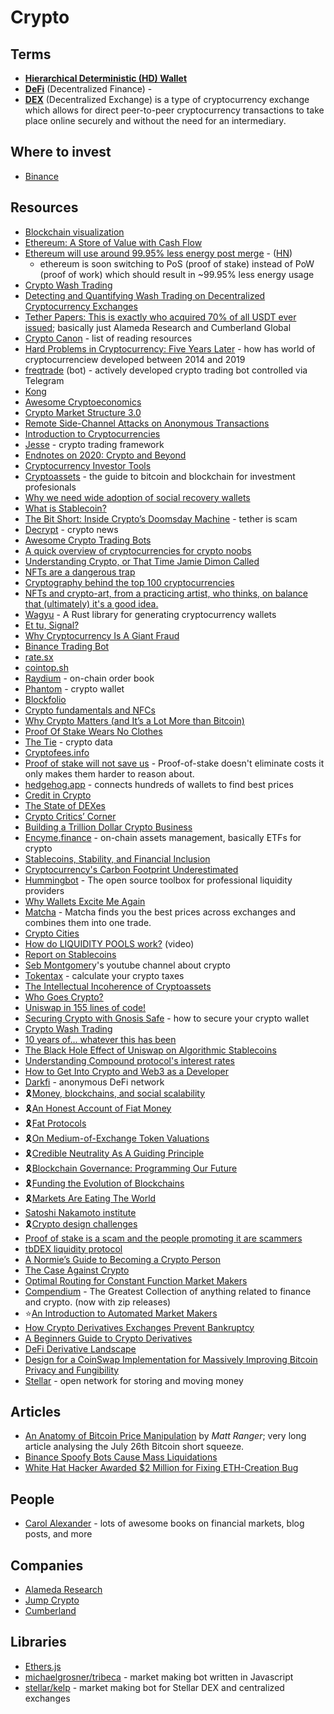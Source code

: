 # Crypto

## Terms

- [**Hierarchical Deterministic (HD) Wallet**](https://www.investopedia.com/terms/h/hd-wallet-hierarchical-deterministic-wallet.asp)
- [**DeFi**](https://en.wikipedia.org/wiki/Decentralized_finance) (Decentralized Finance)  - 
- [**DEX**](https://en.wikipedia.org/wiki/Decentralized_exchange) (Decentralized Exchange) is a type of cryptocurrency exchange which allows for direct peer-to-peer cryptocurrency transactions to take place online securely and without the need for an intermediary.

## Where to invest

- [Binance](https://www.binance.com/en)

## Resources

- [Blockchain visualization](https://symphony.iohk.io/en/)
- [Ethereum: A Store of Value with Cash Flow](https://ethereumcashflow.com/)
- [Ethereum will use around 99.95% less energy post merge](https://blog.ethereum.org/2021/05/18/country-power-no-more/) - ([HN](https://news.ycombinator.com/item?id=27194586))
  - ethereum is soon switching to PoS (proof of stake) instead of PoW (proof of work) which should result in ~99.95% less energy usage
- [Crypto Wash Trading](https://arxiv.org/abs/2108.10984)
- [Detecting and Quantifying Wash Trading on Decentralized Cryptocurrency Exchanges](https://arxiv.org/abs/2102.07001)
- [Tether Papers: This is exactly who acquired 70% of all USDT ever issued](https://protos.com/tether-papers-crypto-stablecoin-usdt-investigation-analysis/);
  basically just Alameda Research and Cumberland Global
- [Crypto Canon](https://a16z.com/2018/02/10/crypto-readings-resources/) - list of reading resources
- [Hard Problems in Cryptocurrency: Five Years Later](https://vitalik.ca/general/2019/11/22/progress.html) - how has world of cryptocurrenciew developed between 2014 and 2019
- [freqtrade](https://github.com/freqtrade/freqtrade) (bot) - actively developed crypto trading bot controlled via Telegram
- [Kong](https://kong.cash/)
- [Awesome Cryptoeconomics](https://github.com/L4ventures/awesome-cryptoeconomics)
- [Crypto Market Structure 3.0](https://arjun.af/crypto-market-structure)
- [Remote Side-Channel Attacks on Anonymous Transactions](https://crypto.stanford.edu/timings/)
- [Introduction to Cryptocurrencies](https://etherplan.com/2020/11/16/introduction-to-cryptocurrencies/13648/)
- [Jesse](https://github.com/jesse-ai/jesse) - crypto trading framework
- [Endnotes on 2020: Crypto and Beyond](https://vitalik.ca/general/2020/12/28/endnotes.html)
- [Cryptocurrency Investor Tools](https://github.com/f13end/Crypto-Investor-Tools)
- [Cryptoassets](https://www.cfainstitute.org/-/media/documents/article/rf-brief/rfbr-cryptoassets.ashx) - the guide to bitcoin and blockchain for investment profesionals
- [Why we need wide adoption of social recovery wallets](https://vitalik.ca/general/2021/01/11/recovery.html)
- [What is Stablecoin?](https://medium.com/fleta-first-chain/what-is-stablecoin-a557e38da74)
- [The Bit Short: Inside Crypto’s Doomsday Machine](https://crypto-anonymous-2021.medium.com/the-bit-short-inside-cryptos-doomsday-machine-f8dcf78a64d3) - tether is scam
- [Decrypt](https://decrypt.co/) - crypto news
- [Awesome Crypto Trading Bots](https://github.com/botcrypto-io/awesome-crypto-trading-bots)
- [A quick overview of cryptocurrencies for crypto noobs](https://noobmaker.substack.com/p/a-quick-overview-of-cryptocurrencies)
- [Understanding Crypto, or That Time Jamie Dimon Called](https://adam.mirror.xyz/Q-HIDLBN0lRy1ezLFI-Qj5JhLzHWRUgXF4cqwieQWXQ)
- [NFTs are a dangerous trap](https://seths.blog/2021/03/nfts-are-a-dangerous-trap/)
- [Cryptography behind the top 100 cryptocurrencies](http://ethanfast.com/top-crypto.html)
- [NFTs and crypto-art, from a practicing artist, who thinks, on balance that (ultimately) it's a good idea.](https://revdancatt.com/2021/03/23/nfts-crypto-art-what-is-is-from-an-artists-view)
- [Wagyu](https://github.com/AleoHQ/wagyu) - A Rust library for generating cryptocurrency wallets
- [Et tu, Signal?](https://www.stephendiehl.com/blog/signal.html)
- [Why Cryptocurrency Is A Giant Fraud](https://www.currentaffairs.org/2021/04/why-cryptocurrency-is-a-giant-fraud)
- [Binance Trading Bot](https://github.com/chrisleekr/binance-trading-bot)
- [rate.sx](http://rate.sx/)
- [cointop.sh](https://cointop.sh/)
- [Raydium](https://raydium.io/) - on-chain order book
- [Phantom](https://phantom.app/) - crypto wallet
- [Blockfolio](https://blockfolio.com/)
- [Crypto fundamentals and NFCs](https://docs.google.com/presentation/d/1sUpk0gbvRQelH0MUIOqjNeGe8nwRH4mhrhDHmI6qh4M/edit#slide=id.g442eb61d9d_0_0)
- [Why Crypto Matters (and It’s a Lot More than Bitcoin)](https://raohacker.com/why-crypto-matters-and-its-a-lot-more-than-bitcoin/)
- [Proof Of Stake Wears No Clothes](https://github.com/stickfigure/blog/wiki/Proof-Of-Stake-Wears-No-Clothes)
- [The Tie](https://www.thetie.io/) - crypto data
- [Cryptofees.info](https://cryptofees.info/)
- [Proof of stake will not save us](https://www.somethinginteresting.news/p/proof-of-stake-will-not-save-us) - Proof-of-stake doesn't eliminate costs it only makes them harder to reason about.
- [hedgehog.app](https://hedgehog.app/) - connects hundreds of wallets to find best prices
- [Credit in Crypto](https://jonkol.xyz/credit-in-crypto/)
- [The State of DEXes](https://adlrocha.substack.com/p/adlrocha-the-state-of-dexes)
- [Crypto Critics’ Corner](https://cryptocriticscorner.com/)
- [Building a Trillion Dollar Crypto Business](https://myprasanna.blogspot.com/2021/07/building-trillion-dollar-crypto-business.html)
- [Encyme.finance](https://enzyme.finance/) - on-chain assets management, basically ETFs for crypto
- [Stablecoins, Stability, and Financial Inclusion](https://future.a16z.com/stablecoins-stability-and-financial-inclusion/)
- [Cryptocurrency's Carbon Footprint Underestimated](https://blog.dshr.org/2021/10/cryptocurrencys-carbon-footprint.html)
- [Hummingbot](https://hummingbot.io/en/) - The open source toolbox for professional liquidity providers
- [Why Wallets Excite Me Again](https://ricburton.mirror.xyz/2FFEmghrC3_-jhQSRSIGr8s1LOmaJTEsdYFoxj4xKpQ)
- [Matcha](https://matcha.xyz/) - Matcha finds you the best prices across exchanges and combines them into one trade.
- [Crypto Cities](https://vitalik.ca/general/2021/10/31/cities.html)
- [How do LIQUIDITY POOLS work?](https://www.youtube.com/watch?v=cizLhxSKrAc&t=32s) (video)
- [Report on Stablecoins](https://home.treasury.gov/system/files/136/StableCoinReport_Nov1_508.pdf)
- [Seb Montgomer](https://www.youtube.com/c/SebMontgomery/playlists)y's youtube channel about crypto
- [Tokentax](https://tokentax.co/) - calculate your crypto taxes
- [The Intellectual Incoherence of Cryptoassets](https://www.stephendiehl.com/blog/crypto-absurd.html)
- [Who Goes Crypto?](https://www.motherjones.com/politics/2021/11/who-goes-crypto-eth-bitcoin-etc-financialization-gamestop-class-wealth/)
- [Uniswap in 155 lines of code!](https://www.reddit.com/r/CryptoTechnology/comments/qsuw6n/uniswap_in_155_lines_of_code/)
- [Securing Crypto with Gnosis Safe](https://medium.com/@mrkmcknz/securing-crypto-with-gnosis-safe-fd292eb99636) - how to secure your crypto wallet
- [Crypto Wash Trading](https://arxiv.org/abs/2108.10984)
- [10 years of... whatever this has been](https://apenwarr.ca/log/20211117)
- [The Black Hole Effect of Uniswap on Algorithmic Stablecoins](https://ian.pw/posts/2021-01-17-black-hole-effect-of-uniswap-on-stablecoins)
- [Understanding Compound protocol's interest rates](https://ian.pw/posts/2020-12-20-understanding-compound-protocols-interest-rates)
- [How to Get Into Crypto and Web3 as a Developer](https://dev.to/dabit3/how-to-get-into-ethereum-crypto-web3-as-a-developer-9l6)
- [Darkfi](https://dark.fi/) - anonymous DeFi network
- 🎗️[Money, blockchains, and social scalability](https://unenumerated.blogspot.com/2017/02/money-blockchains-and-social-scalability.html?m=1)
- 🎗️[An Honest Account of Fiat Money](https://medium.com/@hasufly/why-bitcoin-3fdee2328759)
- 🎗️[Fat Protocols](https://www.usv.com/writing/2016/08/fat-protocols/)
- 🎗️[On Medium-of-Exchange Token Valuations](https://vitalik.ca/general/2017/10/17/moe.html)
- 🎗️[Credible Neutrality As A Guiding Principle](https://nakamoto.com/credible-neutrality/)
- 🎗️[Blockchain Governance: Programming Our Future](https://medium.com/@FEhrsam/blockchain-governance-programming-our-future-c3bfe30f2d74)
- 🎗️[Funding the Evolution of Blockchains](https://medium.com/@FEhrsam/funding-the-evolution-of-blockchains-87d160988481)
- 🎗️[Markets Are Eating The World](https://www.ribbonfarm.com/2019/02/28/markets-are-eating-the-world/)
- [Satoshi Nakamoto institute](https://nakamotoinstitute.org/literature/)
- 🎗️[Crypto design challenges](https://paulstamatiou.com/crypto-design-challenges/)
- [Proof of stake is a scam and the people promoting it are scammers](https://yanmaani.github.io/proof-of-stake-is-a-scam-and-the-people-promoting-it-are-scammers/)
- [tbDEX liquidity protocol](https://github.com/TBD54566975/white-paper/blob/main/whitepaper.pdf)
- [A Normie’s Guide to Becoming a Crypto Person](https://nymag.com/intelligencer/article/crypto-nft-twitter-discord-guide.html)
- [The Case Against Crypto](https://www.watershed.co.uk/studio/news/2021/12/03/case-against-crypto)
- [Optimal Routing for Constant Function Market Makers](https://stanford.edu/~guillean/papers/cfmm-routing.pdf)
- [Compendium](https://github.com/sambacha/compendium) - The Greatest Collection of anything related to finance and crypto. (now with zip releases)
- ⭐[An Introduction to Automated Market Makers](https://www.machow.ski/posts/an_introduction_to_automated_market_makers/)
- [How Crypto Derivatives Exchanges Prevent Bankruptcy](https://www.machow.ski/posts/how-crypto-derivatives-exchanges-prevent-bankruptcy/)
- [A Beginners Guide to Crypto Derivatives](https://www.machow.ski/posts/a-beginners-guide-to-crypto-derivatives/)
- [DeFi Derivative Landscape](https://github.com/0xperp/defi-derivatives)
- [Design for a CoinSwap Implementation for Massively Improving Bitcoin Privacy and Fungibility](https://gist.github.com/chris-belcher/9144bd57a91c194e332fb5ca371d0964)
- [Stellar](https://www.stellar.org/) - open network for storing and moving money

## Articles

- [An Anatomy of Bitcoin Price Manipulation](https://www.singlelunch.com/2022/01/09/an-anatomy-of-bitcoin-price-manipulation/) by _Matt Ranger_; very long article
  analysing the July 26th Bitcoin short squeeze.
- [Binance Spoofy Bots Cause Mass Liquidations](https://www.coalexander.com/post/binance-spoofy-bots-and-liquidations)
- [White Hat Hacker Awarded $2 Million for Fixing ETH-Creation Bug](https://cryptoadventure.com/white-hat-hacker-awarded-2-million-for-fixing-eth-creation-bug/)

## People

- [Carol Alexander](https://www.coalexander.com) - lots of awesome books on financial markets, blog posts, and more

## Companies

- [Alameda Research](https://www.alameda-research.com)
- [Jump Crypto](https://jumpcrypto.com)
- [Cumberland](https://cumberland.io)

## Libraries

- [Ethers.js](https://docs.ethers.io/v5/)
- [michaelgrosner/tribeca](https://github.com/michaelgrosner/tribeca) - market making bot written in Javascript
- [stellar/kelp](https://github.com/stellar/kelp) - market making bot for Stellar DEX and centralized exchanges

